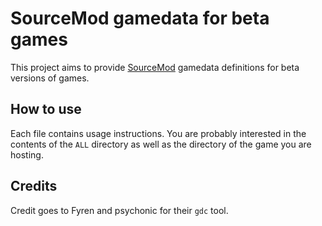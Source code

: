 # SourceMod gamedata for beta games #

This project aims to provide [SourceMod](http://www.sourcemod.net/) gamedata
definitions for beta versions of games.

## How to use ##

Each file contains usage instructions. You are probably interested in the
contents of the `ALL` directory as well as the directory of the game you are
hosting.

## Credits ##

Credit goes to Fyren and psychonic for their `gdc` tool.
